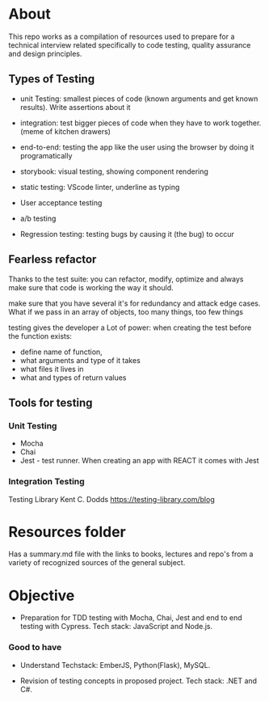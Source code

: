 # About

This repo works as a compilation of resources used to prepare for a technical interview related specifically to code testing, quality assurance and design principles.

## Types of Testing

* unit Testing: smallest pieces of code (known arguments and get known results). Write assertions about it

* integration: test bigger pieces of code when they have to work together. (meme of kitchen drawers)

* end-to-end: testing the app like the user using the browser by doing it programatically

* storybook: visual testing, showing component rendering

* static testing: VScode linter, underline as typing

* User acceptance testing

* a/b testing

* Regression testing: testing bugs by causing it (the bug) to occur


 ## Fearless refactor

 Thanks to the test suite: you can refactor, modify, optimize and always make sure that code is working the way it should.

 make sure that you have several it's for redundancy and attack edge cases.
 What if we pass in an array of objects, too many things, too few things

testing gives the developer a Lot of power: when creating the test before the function exists:
- define name of function, 
- what arguments and type of it takes
- what files it lives in
- what and types of return values

## Tools for testing

### Unit Testing
* Mocha
* Chai
* Jest - test runner. When creating an app with REACT it comes with Jest

### Integration Testing

Testing Library
Kent C. Dodds
https://testing-library.com/blog


# Resources folder 
Has a summary.md file with the links to books, lectures and repo's from a variety of recognized sources of the general subject. 

# Objective

- Preparation for TDD testing with Mocha, Chai, Jest and end to end testing with Cypress. Tech stack: JavaScript and Node.js.

### Good to have

- Understand Techstack: EmberJS, Python(Flask), MySQL.

- Revision of testing concepts in proposed project. Tech stack:  .NET and C#.

